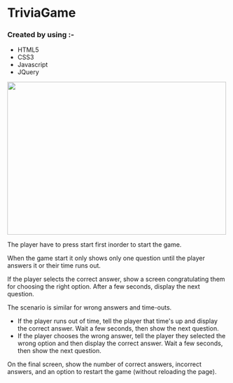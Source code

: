 # TriviaGame

<h3>Created by using :-</h3> 
                    <ul>
                        <li>HTML5</li>
                        <li>CSS3</li>
                        <li>Javascript</li>
                        <li>JQuery</li>
                     </ul>  
<img src = "assets/images/screen-Shot.png" width = "500" height = "350">

The player have to press start first inorder to start the game.

When the game start it only shows only one question until the player answers it or their time runs out.

If the player selects the correct answer, show a screen congratulating them for choosing the right option. After a few seconds, display the next question.

The scenario is similar for wrong answers and time-outs.

<ul>
  <li>If the player runs out of time, tell the player that time's up and display the correct answer. Wait a few seconds, then show the next question.</li>
  
  <li>If the player chooses the wrong answer, tell the player they selected the wrong option and then display the correct answer. Wait a few seconds, then show the next question.</li>

</ul>

On the final screen, show the number of correct answers, incorrect answers, and an option to restart the game (without reloading the page).



